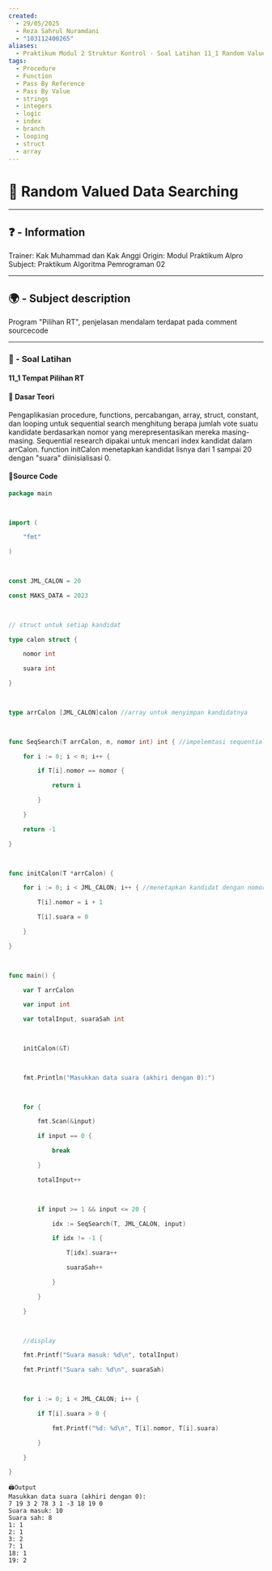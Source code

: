 ```yaml
---
created:
  - 29/05/2025
  - Reza Sahrul Nuramdani
  - "103112400265"
aliases:
  - Praktikum Modul 2 Struktur Kontrol - Soal Latihan 11_1 Random Valued Data Searching
tags:
  - Procedure
  - Function
  - Pass By Reference
  - Pass By Value
  - strings
  - integers
  - logic
  - index
  - branch
  - looping
  - struct
  - array
---
```

# 📃 Random Valued Data Searching
---
## ❓ - Information
Trainer: Kak Muhammad dan Kak Anggi
Origin: Modul Praktikum Alpro
Subject: Praktikum Algoritma Pemrograman 02  

---
## 🌍 - Subject description
Program "Pilihan RT", penjelasan mendalam terdapat pada comment sourcecode

--- 
### 🎯 - Soal Latihan
#### 11_1 Tempat Pilihan RT

#### 📝 Dasar Teori
Pengaplikasian procedure, functions, percabangan, array, struct, constant, dan looping untuk sequential search menghitung berapa jumlah vote suatu kandidate berdasarkan nomor yang merepresentasikan mereka masing-masing. Sequential research dipakai untuk mencari index kandidat dalam arrCalon. function initCalon menetapkan kandidat lisnya dari 1 sampai 20 dengan "suara" diinisialisasi 0. 
#### 📝Source Code
```go
package main

  

import (

    "fmt"

)

  

const JML_CALON = 20

const MAKS_DATA = 2023

  

// struct untuk setiap kandidat

type calon struct {

    nomor int

    suara int

}

  

type arrCalon [JML_CALON]calon //array untuk menyimpan kandidatnya

  

func SeqSearch(T arrCalon, n, nomor int) int { //impelemtasi sequential search untuk mencari kandidat berdasarkan nomor/

    for i := 0; i < n; i++ {

        if T[i].nomor == nomor {

            return i

        }

    }

    return -1

}

  

func initCalon(T *arrCalon) {

    for i := 0; i < JML_CALON; i++ { //menetapkan kandidat dengan nomor dari 1 hingga 20

        T[i].nomor = i + 1

        T[i].suara = 0

    }

}

  

func main() {

    var T arrCalon

    var input int

    var totalInput, suaraSah int

  

    initCalon(&T)

  

    fmt.Println("Masukkan data suara (akhiri dengan 0):")

  

    for {

        fmt.Scan(&input)

        if input == 0 {

            break

        }

        totalInput++

  

        if input >= 1 && input <= 20 {

            idx := SeqSearch(T, JML_CALON, input)

            if idx != -1 {

                T[idx].suara++

                suaraSah++

            }

        }

    }

  

    //display

    fmt.Printf("Suara masuk: %d\n", totalInput)

    fmt.Printf("Suara sah: %d\n", suaraSah)

  

    for i := 0; i < JML_CALON; i++ {

        if T[i].suara > 0 {

            fmt.Printf("%d: %d\n", T[i].nomor, T[i].suara)

        }

    }

}
```

	🖨️Output 
	Masukkan data suara (akhiri dengan 0):
	7 19 3 2 78 3 1 -3 18 19 0 
	Suara masuk: 10
	Suara sah: 8
	1: 1
	2: 1
	3: 2
	7: 1
	18: 1
	19: 2